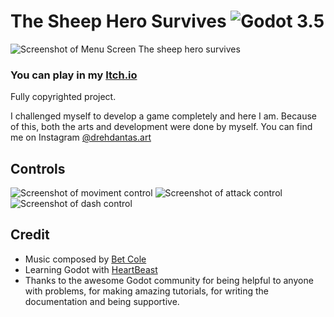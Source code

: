 # The Sheep Hero Survives ![Godot 3.5](https://img.shields.io/badge/godot-v3.5-%23478cbf)
![Screenshot of Menu Screen The sheep hero survives](https://i.imgur.com/ygYISvI.png)

### You can play in my [Itch.io](https://drehdantas.itch.io/the-sheep-hero-survives)

Fully copyrighted project. 

I challenged myself to develop a game completely and here I am. Because of this, both the arts and development were done by myself. 
You can find me on Instagram [@drehdantas.art](https://www.instagram.com/drehdantas.art/?hl=en)

## Controls
![Screenshot of moviment control](https://i.imgur.com/zALAMUF.gif)
![Screenshot of attack control](https://i.imgur.com/NMHQJHW.gif)
![Screenshot of dash control](https://i.imgur.com/A93CFhI.gif)  

## Credit
- Music composed by [Bet Cole](bitbybitsound.com)
- Learning Godot with [HeartBeast](https://www.youtube.com/watch?v=mAbG8Oi-SvQ&list=PL9FzW-m48fn2SlrW0KoLT4n5egNdX-W9a&ab_channel=HeartBeast)
- Thanks to the awesome Godot community for being helpful to anyone with problems, for making amazing tutorials, for writing the documentation and being supportive.
